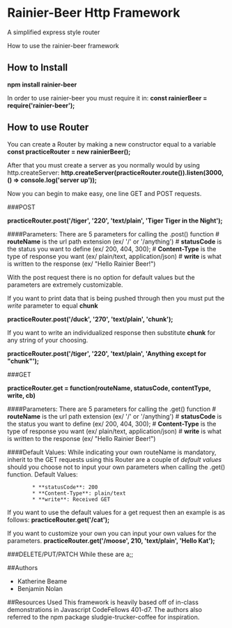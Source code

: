 # Rainier-Beer Http Framework
A simplified express style router

How to use the rainier-beer framework
## How to Install

**npm install rainier-beer**

In order to use rainier-beer you must require it in:
**const rainierBeer = require('rainier-beer');**

## How to use Router

You can create a Router by making a new constructor equal to a variable
 **const practiceRouter = new rainierBeer();**

After that you must create a server as you normally would by using http.createServer:
**http.createServer(practiceRouter.route()).listen(3000, () => console.log('server up'));**

Now you can begin to make easy, one line GET and POST requests.

###POST

**practiceRouter.post('/tiger', '220', 'text/plain', 'Tiger Tiger in the Night');**

####Parameters:
There are 5 parameters for calling the .post() function
          # **routeName** is the url path extension (ex/ '/' or '/anything')
          # **statusCode** is the status you want to define (ex/ 200, 404, 300);
          # **Content-Type** is the type of response you want (ex/ plain/text, application/json)
          # **write** is what is written to the response (ex/ "Hello Rainier Beer!")

With the post request there is no option for default values but the parameters are extremely customizable.

If you want to print data that is being pushed through then you must put the *write* parameter to equal **chunk**

**practiceRouter.post('/duck', '270', 'text/plain', 'chunk');**

If you want to write an individualized response then substitute **chunk** for any string of your choosing.

**practiceRouter.post('/tiger', '220', 'text/plain', 'Anything except for "chunk"');**

###GET

**practiceRouter.get = function(routeName, statusCode, contentType, write, cb)**

####Parameters:
There are 5 parameters for calling the .get() function
          # **routeName** is the url path extension (ex/ '/' or '/anything')
          # **statusCode** is the status you want to define (ex/ 200, 404, 300);
          # **Content-Type** is the type of response you want (ex/ plain/text, application/json)
          # **write** is what is written to the response (ex/ "Hello Rainier Beer!")

####Default Values:
While indicating your own routeName is mandatory, inherit to the GET requests using this Router are a couple of *default values* should you choose not to input your own parameters when calling the .get() function.
Default Values:

            * **statusCode**: 200
            * **Content-Type**: plain/text
            * **write**: Received GET

If you want to use the default values for a get request then an example is as follows:
**practiceRouter.get('/cat');**


If you want to customize your own you can input your own values for the parameters.
**practiceRouter.get('/moose', 210, 'text/plain', 'Hello Kat');**


###DELETE/PUT/PATCH
While these are a;;

##Authors
* Katherine Beame
* Benjamin Nolan

##Resources Used
This framework is heavily based off of in-class demonstrations in Javascript CodeFellows 401-d7.
The authors also referred to the npm package sludgie-trucker-coffee for inspiration.
